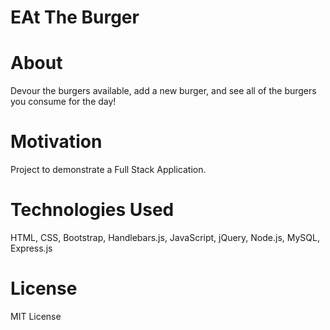 # EAt The Burger
# About
Devour the burgers available, add a new burger, and see all of the burgers you consume for the day!

# Motivation
Project to demonstrate a Full Stack Application.

# Technologies Used
HTML, CSS, Bootstrap, Handlebars.js, JavaScript, jQuery, Node.js, MySQL, Express.js

# License
MIT License
